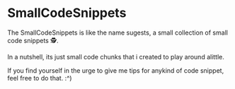 # SmallCodeSnippets

The SmallCodeSnippets is like the name sugests, a small collection of small code snippets 🕵️.

In a nutshell, its just small code chunks that i created to play around alittle.

If you find yourself in the urge to give me tips for anykind of code snippet, feel free to do that. :^)
